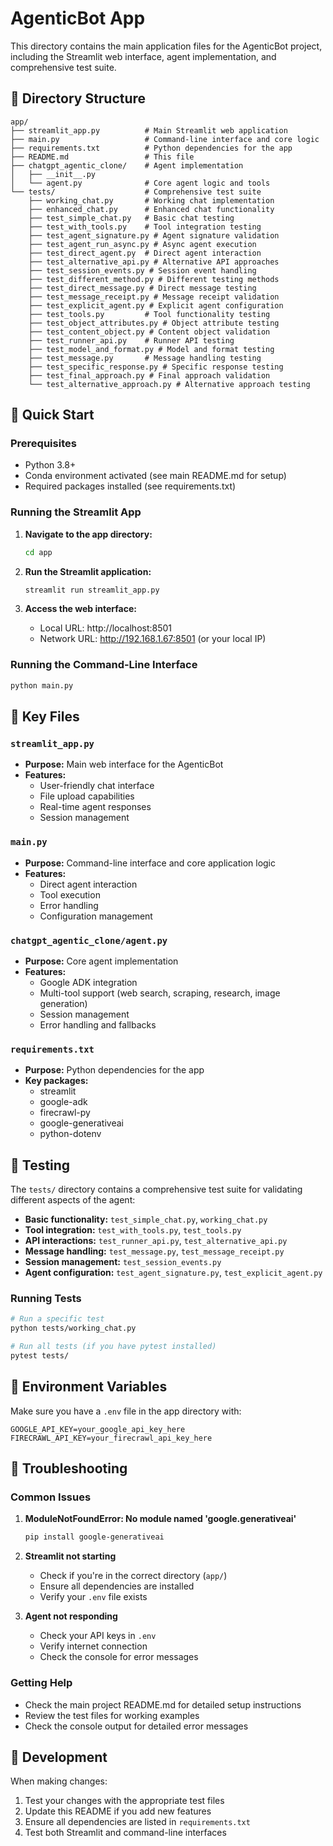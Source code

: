 # AgenticBot App

This directory contains the main application files for the AgenticBot project, including the Streamlit web interface, agent implementation, and comprehensive test suite.

## 📁 Directory Structure

```
app/
├── streamlit_app.py          # Main Streamlit web application
├── main.py                   # Command-line interface and core logic
├── requirements.txt          # Python dependencies for the app
├── README.md                 # This file
├── chatgpt_agentic_clone/    # Agent implementation
│   ├── __init__.py
│   └── agent.py              # Core agent logic and tools
└── tests/                    # Comprehensive test suite
    ├── working_chat.py       # Working chat implementation
    ├── enhanced_chat.py      # Enhanced chat functionality
    ├── test_simple_chat.py   # Basic chat testing
    ├── test_with_tools.py    # Tool integration testing
    ├── test_agent_signature.py # Agent signature validation
    ├── test_agent_run_async.py # Async agent execution
    ├── test_direct_agent.py  # Direct agent interaction
    ├── test_alternative_api.py # Alternative API approaches
    ├── test_session_events.py # Session event handling
    ├── test_different_method.py # Different testing methods
    ├── test_direct_message.py # Direct message testing
    ├── test_message_receipt.py # Message receipt validation
    ├── test_explicit_agent.py # Explicit agent configuration
    ├── test_tools.py         # Tool functionality testing
    ├── test_object_attributes.py # Object attribute testing
    ├── test_content_object.py # Content object validation
    ├── test_runner_api.py    # Runner API testing
    ├── test_model_and_format.py # Model and format testing
    ├── test_message.py       # Message handling testing
    ├── test_specific_response.py # Specific response testing
    ├── test_final_approach.py # Final approach validation
    └── test_alternative_approach.py # Alternative approach testing
```

## 🚀 Quick Start

### Prerequisites
- Python 3.8+
- Conda environment activated (see main README.md for setup)
- Required packages installed (see requirements.txt)

### Running the Streamlit App

1. **Navigate to the app directory:**
   ```bash
   cd app
   ```

2. **Run the Streamlit application:**
   ```bash
   streamlit run streamlit_app.py
   ```

3. **Access the web interface:**
   - Local URL: http://localhost:8501
   - Network URL: http://192.168.1.67:8501 (or your local IP)

### Running the Command-Line Interface

```bash
python main.py
```

## 🔧 Key Files

### `streamlit_app.py`
- **Purpose:** Main web interface for the AgenticBot
- **Features:** 
  - User-friendly chat interface
  - File upload capabilities
  - Real-time agent responses
  - Session management

### `main.py`
- **Purpose:** Command-line interface and core application logic
- **Features:**
  - Direct agent interaction
  - Tool execution
  - Error handling
  - Configuration management

### `chatgpt_agentic_clone/agent.py`
- **Purpose:** Core agent implementation
- **Features:**
  - Google ADK integration
  - Multi-tool support (web search, scraping, research, image generation)
  - Session management
  - Error handling and fallbacks

### `requirements.txt`
- **Purpose:** Python dependencies for the app
- **Key packages:**
  - streamlit
  - google-adk
  - firecrawl-py
  - google-generativeai
  - python-dotenv

## 🧪 Testing

The `tests/` directory contains a comprehensive test suite for validating different aspects of the agent:

- **Basic functionality:** `test_simple_chat.py`, `working_chat.py`
- **Tool integration:** `test_with_tools.py`, `test_tools.py`
- **API interactions:** `test_runner_api.py`, `test_alternative_api.py`
- **Message handling:** `test_message.py`, `test_message_receipt.py`
- **Session management:** `test_session_events.py`
- **Agent configuration:** `test_agent_signature.py`, `test_explicit_agent.py`

### Running Tests
```bash
# Run a specific test
python tests/working_chat.py

# Run all tests (if you have pytest installed)
pytest tests/
```

## 🔑 Environment Variables

Make sure you have a `.env` file in the app directory with:
```
GOOGLE_API_KEY=your_google_api_key_here
FIRECRAWL_API_KEY=your_firecrawl_api_key_here
```

## 🐛 Troubleshooting

### Common Issues

1. **ModuleNotFoundError: No module named 'google.generativeai'**
   ```bash
   pip install google-generativeai
   ```

2. **Streamlit not starting**
   - Check if you're in the correct directory (`app/`)
   - Ensure all dependencies are installed
   - Verify your `.env` file exists

3. **Agent not responding**
   - Check your API keys in `.env`
   - Verify internet connection
   - Check the console for error messages

### Getting Help

- Check the main project README.md for detailed setup instructions
- Review the test files for working examples
- Check the console output for detailed error messages

## 📝 Development

When making changes:
1. Test your changes with the appropriate test files
2. Update this README if you add new features
3. Ensure all dependencies are listed in `requirements.txt`
4. Test both Streamlit and command-line interfaces
